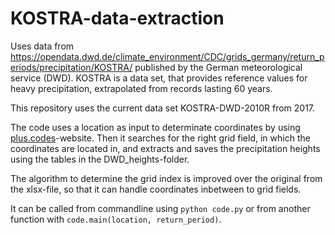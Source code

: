 # KOSTRA-data-extraction

Uses data from <https://opendata.dwd.de/climate_environment/CDC/grids_germany/return_periods/precipitation/KOSTRA/> published by the German meteorological service (DWD). KOSTRA is a data set, that provides reference values for heavy precipitation, extrapolated from records lasting 60 years.

This repository uses the current data set KOSTRA-DWD-2010R from 2017.

The code uses a location as input to determinate coordinates by using [plus.codes](https://plus.codes)-website. Then it searches for the right grid field, in which the coordinates are located in, and extracts and saves the precipitation heights using the tables in the DWD_heights-folder.

The algorithm to determine the grid index is improved over the original from the xlsx-file, so that it can handle coordinates inbetween to grid fields.

It can be called from commandline using `python code.py` or from another function with `code.main(location, return_period)`.
